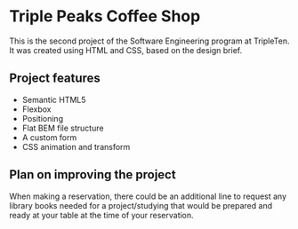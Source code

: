 # Triple Peaks Coffee Shop

This is the second project of the Software Engineering program at TripleTen. It was created using HTML and CSS, based on the design brief.

## Project features

- Semantic HTML5
- Flexbox
- Positioning
- Flat BEM file structure
- A custom form
- CSS animation and transform

## Plan on improving the project

When making a reservation, there could be an additional line to request any library books needed for a project/studying that would be prepared and ready at your table at the time of your reservation.
